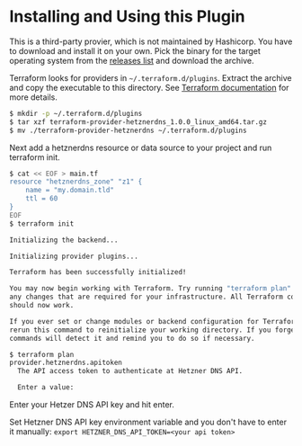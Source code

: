 # Installing and Using this Plugin

This is a third-party provier, which is not maintained by Hashicorp. You have
to download and install it on your own. Pick the binary for the target operating
system from the [releases list](https://github.com/timohirt/terraform-provider-hetznerdns/releases)
and download the archive.

Terraform looks for providers in `~/.terraform.d/plugins`. Extract the archive and
copy the executable to this directory. See [Terraform documentation](https://www.terraform.io/docs/configuration/providers.html#third-party-plugins)
for more details.

```bash
$ mkdir -p ~/.terraform.d/plugins
$ tar xzf terraform-provider-hetznerdns_1.0.0_linux_amd64.tar.gz
$ mv ./terraform-provider-hetznerdns ~/.terraform.d/plugins
```

Next add a hetznerdns resource or data source to your project and run 
terraform init.

```bash
$ cat << EOF > main.tf
resource "hetznerdns_zone" "z1" {
    name = "my.domain.tld"
    ttl = 60
}
EOF
$ terraform init

Initializing the backend...

Initializing provider plugins...

Terraform has been successfully initialized!

You may now begin working with Terraform. Try running "terraform plan" to see
any changes that are required for your infrastructure. All Terraform commands
should now work.

If you ever set or change modules or backend configuration for Terraform,
rerun this command to reinitialize your working directory. If you forget, other
commands will detect it and remind you to do so if necessary.

$ terraform plan
provider.hetznerdns.apitoken
  The API access token to authenticate at Hetzner DNS API.

  Enter a value:
```

Enter your Hetzer DNS API key and hit enter. 

Set Hetzner DNS API key environment variable and you don't have to enter
it manually: `export HETZNER_DNS_API_TOKEN=<your api token>`